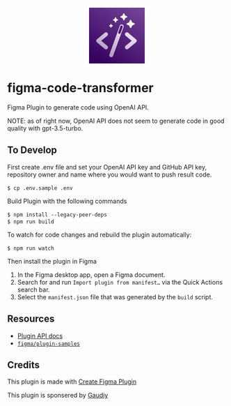 <p align="center"><img src="docs/icon.png" align="center" alt="Figma to React logo" width="128" height="128"></p>

# figma-code-transformer

Figma Plugin to generate code using OpenAI API.

NOTE: as of right now, OpenAI API does not seem to generate code in good quality with gpt-3.5-turbo.

## To Develop

First create .env file and set your OpenAI API key and GitHub API key, repository owner and name where you would want to push result code.

```
$ cp .env.sample .env
```

Build Plugin with the following commands

```
$ npm install --legacy-peer-deps
$ npm run build
```

To watch for code changes and rebuild the plugin automatically:

```
$ npm run watch
```

Then install the plugin in Figma

1. In the Figma desktop app, open a Figma document.
2. Search for and run `Import plugin from manifest…` via the Quick Actions search bar.
3. Select the `manifest.json` file that was generated by the `build` script.

## Resources

- [Plugin API docs](https://figma.com/plugin-docs/)
- [`figma/plugin-samples`](https://github.com/figma/plugin-samples#readme)

## Credits

This plugin is made with [Create Figma Plugin](https://yuanqing.github.io/create-figma-plugin/)

This plugin is sponsered by [Gaudiy](https://gaudiy.com/)
